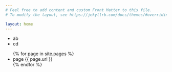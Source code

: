 ```yaml
---
# Feel free to add content and custom Front Matter to this file.
# To modify the layout, see https://jekyllrb.com/docs/themes/#overriding-theme-defaults

layout: home
---
```



- ab
- cd




<ul>
    {% for page in site.pages %}
     <li>
        page {{ page.url }}
     </li>
    {% endfor %}
</ul>